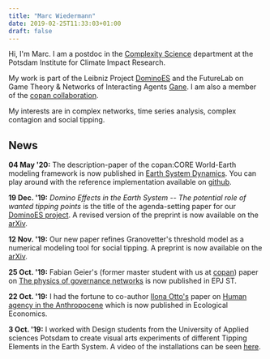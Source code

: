 ```yaml
---
title: "Marc Wiedermann"
date: 2019-02-25T11:33:03+01:00
draft: false
---
```


Hi, I'm Marc. I am a postdoc in the [Complexity
Science](https://www.pik-potsdam.de/research/complexity-science) department at
the Potsdam Institute for Climate Impact Research. 

My work is part of the Leibniz Project
[DominoES](https://www.pik-potsdam.de/research/projects/activities/dominoes)
and the FutureLab on Game Theory & Networks of Interacting Agents
[Gane](https://www.pik-potsdam.de/research/futurelabs/gane). I am also a member
of the [copan
collaboration](https://www.pik-potsdam.de/research/projects/activities/copan).

My interests are in complex networks, time series analysis, complex contagion and social tipping.

## News

**04 May '20:** The description-paper of the copan:CORE World-Earth modeling
framework is now published in [Earth System
Dynamics](https://www.earth-syst-dynam.net/11/395/2020/). You can play around with the reference implementation available on [github](https://github.com/pik-copan/pycopancore).

**19 Dec. '19:** *Domino Effects in the Earth System -- The potential role of wanted tipping points* is the 
title of the agenda-setting paper for our [DominoES
project](https://www.pik-potsdam.de/research/projects/activities/dominoes). 
A revised version of the preprint is now available on the
[arXiv](https://arxiv.org/abs/1911.10063).

**12 Nov. '19:** Our new paper refines Granovetter's threshold model as a
numerical modeling tool for social tipping. A preprint is now
available on the [arXiv](https://arxiv.org/abs/1911.04126).

**25 Oct. '19:** Fabian Geier's (former master student with us at
[copan](https://www.pik-potsdam.de/research/projects/activities/copan)) paper
on [The physics of governance networks](https://doi.org/10.1140/epjst/e2019-900120-4)
is now published in EPJ ST.

**22 Oct. '19:** I had the fortune to co-author [Ilona
Otto's](https://www.pik-potsdam.de/members/banaszak/) paper on [Human agency in
the Anthropocene](https://doi.org/10.1016/j.ecolecon.2019.106463) which is now
published in Ecological Economics.

**3 Oct. '19:** I worked with Design students from the University of Applied
sciences Potsdam to create visual arts experiments of different Tipping
Elements in the Earth System. A video of the installations can be seen
[here](https://vimeo.com/363540500).

<!-- **19 Jun. '19:** Our new paper on *The physics of governance networks* is now
available on the [arxiv](https://arxiv.org/abs/1906.08679). -->
